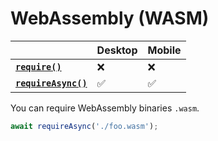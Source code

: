 # WebAssembly (WASM)

|                                       | Desktop | Mobile |
| ------------------------------------- | ------- | ------ |
| **[`require()`][require]**           | ❌       | ❌      |
| **[`requireAsync()`][requireAsync]** | ✅       | ✅      |

You can require WebAssembly binaries `.wasm`.

```js
await requireAsync('./foo.wasm');
```

[require]: ./new-functions.md#require
[requireAsync]: ./new-functions.md#requireasync
